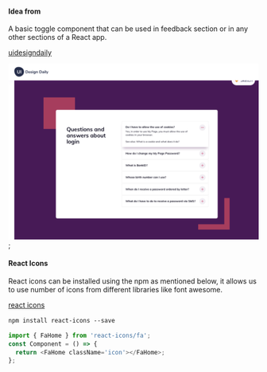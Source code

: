 #### Idea from 
A basic toggle component that can be used in feedback section or in any other sections of a React app. 

[uidesigndaily](https://uidesigndaily.com/posts/sketch-accordion-website-day-1175)

![](./idea.png);

#### React Icons
React icons can be installed using the npm as mentioned below, it allows us to use number of icons from different libraries like font awesome. 


[react icons](https://react-icons.github.io/react-icons/)

```
npm install react-icons --save
```

```javascript
import { FaHome } from 'react-icons/fa';
const Component = () => {
  return <FaHome className='icon'></FaHome>;
};
```
